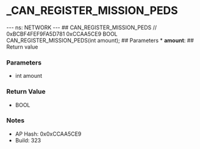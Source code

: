 # _CAN_REGISTER_MISSION_PEDS

--- ns: NETWORK --- ## CAN_REGISTER_MISSION_PEDS  // 0xBCBF4FEF9FA5D781 0xCCAA5CE9 BOOL CAN_REGISTER_MISSION_PEDS(int amount);   ## Parameters * **amount**:  ## Return value

### Parameters
* int amount

### Return Value
* BOOL

### Notes
* AP Hash: 0x0xCCAA5CE9
* Build: 323

